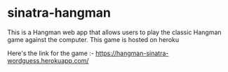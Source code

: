 # sinatra-hangman

This is a Hangman web app that allows users to play the classic Hangman
game against the computer.
This game is hosted on heroku


Here's the link for the game :- https://hangman-sinatra-wordguess.herokuapp.com/

